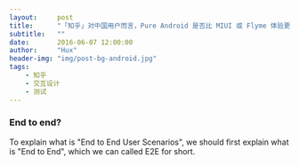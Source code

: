 ```yaml
---
layout:     post
title:      "「知乎」对中国用户而言，Pure Android 是否比 MIUI 或 Flyme 体验更好？"
subtitle:   ""
date:       2016-06-07 12:00:00
author:     "Hux"
header-img: "img/post-bg-android.jpg"
tags:
    - 知乎
    - 交互设计
    - 测试
---
```


### End to end?

To explain what is "End to End User Scenarios", we should first explain what is "End to End", which we can called E2E for short.